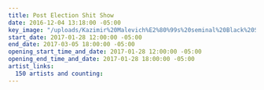 ```yaml
---
title: Post Election Shit Show
date: 2016-12-04 13:18:00 -05:00
key_image: "/uploads/Kazimir%20Malevich%E2%80%99s%20seminal%20Black%20Square%20(1915).jpg"
start_date: 2017-01-28 12:00:00 -05:00
end_date: 2017-03-05 18:00:00 -05:00
opening_start_time_and_date: 2017-01-28 12:00:00 -05:00
opening_end_time_and_date: 2017-01-28 18:00:00 -05:00
artist_links:
  150 artists and counting: 
---
```


